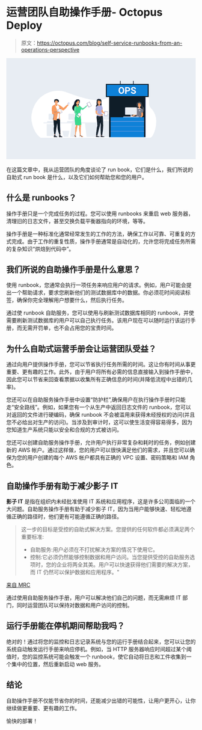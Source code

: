 # 运营团队自助操作手册- Octopus Deploy

> 原文：<https://octopus.com/blog/self-service-runbooks-from-an-operations-perspective>

[![](img/36b76c2e7c824ee35fe75bd231fae37c.png)](#)

在这篇文章中，我从运营团队的角度谈论了 run book，它们是什么，我们所说的自助式 run book 是什么，以及它们如何帮助您和您的用户。

## 什么是 runbooks？

操作手册只是一个完成任务的过程。您可以使用 runbooks 来重启 web 服务器，清理旧的日志文件，甚至交换负载平衡器指向的环境，等等。

操作手册是一种标准化通常经常发生的工作的方法，确保工作以可靠、可重复的方式完成。由于工作的重复性质，操作手册通常是自动化的，允许您将完成任务所需的复杂知识“烘焙到代码中”。

## 我们所说的自助操作手册是什么意思？

使用 runbook，您通常会执行一项任务来响应用户的请求。例如，用户可能会提出一个帮助请求，要求您刷新他们的测试数据库中的数据。你必须花时间阅读标签，确保你完全理解用户想要什么，然后执行任务。

通过使 runbook 自助服务，您可以使用与刷新测试数据库相同的 runbook，并使需要刷新测试数据库的用户可以自己执行任务。该用户现在可以随时运行该运行手册，而无需开罚单，也不会占用您的宝贵时间。

## 为什么自助式运营手册会让运营团队受益？

通过向用户提供操作手册，您可以节省执行任务所需的时间。这让你有时间从事更重要、更有趣的工作。此外，由于用户将所有必需的信息直接输入到操作手册中，因此您可以节省来回查看票据以收集所有正确信息的时间(并降低流程中出错的几率)。

您还可以在自助服务操作手册中设置“防护栏”,确保用户在执行操作手册时只能走“安全路线”。例如，如果您有一个从生产中返回日志文件的 runbook，您可以对返回的文件进行硬编码，确保 runbook 不会被滥用来获得未经授权的访问(并且您不必给出对生产的访问)。当涉及到审计时，这可以使生活变得容易得多，因为您知道生产系统只能以安全和合规的方式被访问。

您还可以创建自助服务操作手册，允许用户执行非常复杂和耗时的任务，例如创建新的 AWS 帐户。通过这样做，您的用户可以很快满足他们的需求，并且您可以确保为您的用户创建的每个 AWS 帐户都具有正确的 VPC 设置、密码策略和 IAM 角色。

## 自助操作手册有助于减少影子 IT

**影子 IT** 是指在组织内未经批准使用 IT 系统和应用程序，这是许多公司面临的一个大问题。自助服务操作手册有助于减少影子 IT，因为当用户能够快速、轻松地遵循正确的路径时，他们更有可能遵循正确的路径。

> 这一步的目标是受控的自助式解决方案。您提供的任何软件都必须满足两个重要标准:
> 
> *   自助服务:用户必须在不打扰解决方案的情况下使用它。
> *   控制:它必须仍然能够控制数据和用户访问。当您提供受控的自助服务选项时，您的企业将两全其美。用户可以快速获得他们需要的解决方案，而 IT 仍然可以保护数据和应用程序。"

[来自 MRC](https://www.mrc-productivity.com/blog/2016/07/6-ways-to-reduce-shadow-it-security-risks/)

通过使用自助服务操作手册，用户可以解决他们自己的问题，而无需麻烦 IT 部门，同时运营团队可以保持对数据和用户访问的控制。

## 运行手册能在停机期间帮助我吗？

绝对的！通过将您的监控和日志记录系统与您的运行手册结合起来，您可以让您的系统自动触发运行手册来响应停机。例如，当 HTTP 服务器响应时间超过某个阈值时，您的监控系统可能会触发一个 runbook，使它自动将日志和工件收集到一个集中的位置，然后重新启动 web 服务。

## 结论

自助操作手册不仅能节省你的时间，还能减少出错的可能性，让用户更开心，让你继续做更重要、更有趣的工作。

愉快的部署！
